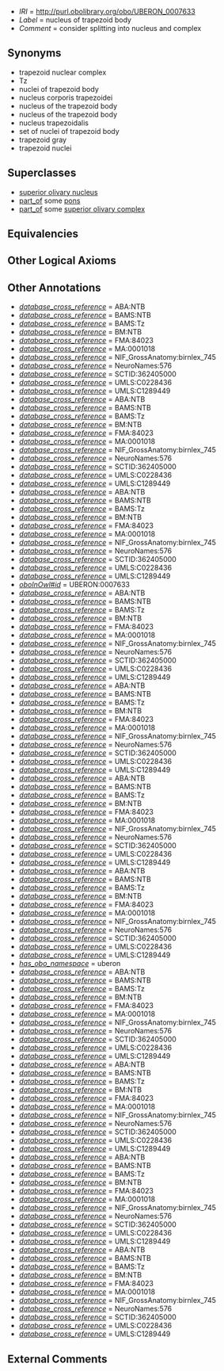  * *IRI* = http://purl.obolibrary.org/obo/UBERON_0007633
 * *Label* = nucleus of trapezoid body
 * *Comment* = consider splitting into nucleus and complex

## Synonyms

 * trapezoid nuclear complex
 * Tz
 * nuclei of trapezoid body
 * nucleus corporis trapezoidei
 * nucleus of the trapezoid body
 * nucleus of the trapezoid body
 * nucleus trapezoidalis
 * set of nuclei of trapezoid body
 * trapezoid gray
 * trapezoid nuclei

## Superclasses

 * [superior olivary nucleus](../../UBERON/47/UBERON_0007247.md)
 * [part_of](../../BFO/50/BFO_0000050.md) some [pons](../../UBERON/88/UBERON_0000988.md)
 * [part_of](../../BFO/50/BFO_0000050.md) some [superior olivary complex](../../UBERON/28/UBERON_0002128.md)

## Equivalencies


## Other Logical Axioms


## Other Annotations

 * *[database_cross_reference](../../ef/oboInOwl#hasDbXref.md)* = ABA:NTB
 * *[database_cross_reference](../../ef/oboInOwl#hasDbXref.md)* = BAMS:NTB
 * *[database_cross_reference](../../ef/oboInOwl#hasDbXref.md)* = BAMS:Tz
 * *[database_cross_reference](../../ef/oboInOwl#hasDbXref.md)* = BM:NTB
 * *[database_cross_reference](../../ef/oboInOwl#hasDbXref.md)* = FMA:84023
 * *[database_cross_reference](../../ef/oboInOwl#hasDbXref.md)* = MA:0001018
 * *[database_cross_reference](../../ef/oboInOwl#hasDbXref.md)* = NIF_GrossAnatomy:birnlex_745
 * *[database_cross_reference](../../ef/oboInOwl#hasDbXref.md)* = NeuroNames:576
 * *[database_cross_reference](../../ef/oboInOwl#hasDbXref.md)* = SCTID:362405000
 * *[database_cross_reference](../../ef/oboInOwl#hasDbXref.md)* = UMLS:C0228436
 * *[database_cross_reference](../../ef/oboInOwl#hasDbXref.md)* = UMLS:C1289449
 * *[database_cross_reference](../../ef/oboInOwl#hasDbXref.md)* = ABA:NTB
 * *[database_cross_reference](../../ef/oboInOwl#hasDbXref.md)* = BAMS:NTB
 * *[database_cross_reference](../../ef/oboInOwl#hasDbXref.md)* = BAMS:Tz
 * *[database_cross_reference](../../ef/oboInOwl#hasDbXref.md)* = BM:NTB
 * *[database_cross_reference](../../ef/oboInOwl#hasDbXref.md)* = FMA:84023
 * *[database_cross_reference](../../ef/oboInOwl#hasDbXref.md)* = MA:0001018
 * *[database_cross_reference](../../ef/oboInOwl#hasDbXref.md)* = NIF_GrossAnatomy:birnlex_745
 * *[database_cross_reference](../../ef/oboInOwl#hasDbXref.md)* = NeuroNames:576
 * *[database_cross_reference](../../ef/oboInOwl#hasDbXref.md)* = SCTID:362405000
 * *[database_cross_reference](../../ef/oboInOwl#hasDbXref.md)* = UMLS:C0228436
 * *[database_cross_reference](../../ef/oboInOwl#hasDbXref.md)* = UMLS:C1289449
 * *[database_cross_reference](../../ef/oboInOwl#hasDbXref.md)* = ABA:NTB
 * *[database_cross_reference](../../ef/oboInOwl#hasDbXref.md)* = BAMS:NTB
 * *[database_cross_reference](../../ef/oboInOwl#hasDbXref.md)* = BAMS:Tz
 * *[database_cross_reference](../../ef/oboInOwl#hasDbXref.md)* = BM:NTB
 * *[database_cross_reference](../../ef/oboInOwl#hasDbXref.md)* = FMA:84023
 * *[database_cross_reference](../../ef/oboInOwl#hasDbXref.md)* = MA:0001018
 * *[database_cross_reference](../../ef/oboInOwl#hasDbXref.md)* = NIF_GrossAnatomy:birnlex_745
 * *[database_cross_reference](../../ef/oboInOwl#hasDbXref.md)* = NeuroNames:576
 * *[database_cross_reference](../../ef/oboInOwl#hasDbXref.md)* = SCTID:362405000
 * *[database_cross_reference](../../ef/oboInOwl#hasDbXref.md)* = UMLS:C0228436
 * *[database_cross_reference](../../ef/oboInOwl#hasDbXref.md)* = UMLS:C1289449
 * *[oboInOwl#id](../../id/oboInOwl#id.md)* = UBERON:0007633
 * *[database_cross_reference](../../ef/oboInOwl#hasDbXref.md)* = ABA:NTB
 * *[database_cross_reference](../../ef/oboInOwl#hasDbXref.md)* = BAMS:NTB
 * *[database_cross_reference](../../ef/oboInOwl#hasDbXref.md)* = BAMS:Tz
 * *[database_cross_reference](../../ef/oboInOwl#hasDbXref.md)* = BM:NTB
 * *[database_cross_reference](../../ef/oboInOwl#hasDbXref.md)* = FMA:84023
 * *[database_cross_reference](../../ef/oboInOwl#hasDbXref.md)* = MA:0001018
 * *[database_cross_reference](../../ef/oboInOwl#hasDbXref.md)* = NIF_GrossAnatomy:birnlex_745
 * *[database_cross_reference](../../ef/oboInOwl#hasDbXref.md)* = NeuroNames:576
 * *[database_cross_reference](../../ef/oboInOwl#hasDbXref.md)* = SCTID:362405000
 * *[database_cross_reference](../../ef/oboInOwl#hasDbXref.md)* = UMLS:C0228436
 * *[database_cross_reference](../../ef/oboInOwl#hasDbXref.md)* = UMLS:C1289449
 * *[database_cross_reference](../../ef/oboInOwl#hasDbXref.md)* = ABA:NTB
 * *[database_cross_reference](../../ef/oboInOwl#hasDbXref.md)* = BAMS:NTB
 * *[database_cross_reference](../../ef/oboInOwl#hasDbXref.md)* = BAMS:Tz
 * *[database_cross_reference](../../ef/oboInOwl#hasDbXref.md)* = BM:NTB
 * *[database_cross_reference](../../ef/oboInOwl#hasDbXref.md)* = FMA:84023
 * *[database_cross_reference](../../ef/oboInOwl#hasDbXref.md)* = MA:0001018
 * *[database_cross_reference](../../ef/oboInOwl#hasDbXref.md)* = NIF_GrossAnatomy:birnlex_745
 * *[database_cross_reference](../../ef/oboInOwl#hasDbXref.md)* = NeuroNames:576
 * *[database_cross_reference](../../ef/oboInOwl#hasDbXref.md)* = SCTID:362405000
 * *[database_cross_reference](../../ef/oboInOwl#hasDbXref.md)* = UMLS:C0228436
 * *[database_cross_reference](../../ef/oboInOwl#hasDbXref.md)* = UMLS:C1289449
 * *[database_cross_reference](../../ef/oboInOwl#hasDbXref.md)* = ABA:NTB
 * *[database_cross_reference](../../ef/oboInOwl#hasDbXref.md)* = BAMS:NTB
 * *[database_cross_reference](../../ef/oboInOwl#hasDbXref.md)* = BAMS:Tz
 * *[database_cross_reference](../../ef/oboInOwl#hasDbXref.md)* = BM:NTB
 * *[database_cross_reference](../../ef/oboInOwl#hasDbXref.md)* = FMA:84023
 * *[database_cross_reference](../../ef/oboInOwl#hasDbXref.md)* = MA:0001018
 * *[database_cross_reference](../../ef/oboInOwl#hasDbXref.md)* = NIF_GrossAnatomy:birnlex_745
 * *[database_cross_reference](../../ef/oboInOwl#hasDbXref.md)* = NeuroNames:576
 * *[database_cross_reference](../../ef/oboInOwl#hasDbXref.md)* = SCTID:362405000
 * *[database_cross_reference](../../ef/oboInOwl#hasDbXref.md)* = UMLS:C0228436
 * *[database_cross_reference](../../ef/oboInOwl#hasDbXref.md)* = UMLS:C1289449
 * *[database_cross_reference](../../ef/oboInOwl#hasDbXref.md)* = ABA:NTB
 * *[database_cross_reference](../../ef/oboInOwl#hasDbXref.md)* = BAMS:NTB
 * *[database_cross_reference](../../ef/oboInOwl#hasDbXref.md)* = BAMS:Tz
 * *[database_cross_reference](../../ef/oboInOwl#hasDbXref.md)* = BM:NTB
 * *[database_cross_reference](../../ef/oboInOwl#hasDbXref.md)* = FMA:84023
 * *[database_cross_reference](../../ef/oboInOwl#hasDbXref.md)* = MA:0001018
 * *[database_cross_reference](../../ef/oboInOwl#hasDbXref.md)* = NIF_GrossAnatomy:birnlex_745
 * *[database_cross_reference](../../ef/oboInOwl#hasDbXref.md)* = NeuroNames:576
 * *[database_cross_reference](../../ef/oboInOwl#hasDbXref.md)* = SCTID:362405000
 * *[database_cross_reference](../../ef/oboInOwl#hasDbXref.md)* = UMLS:C0228436
 * *[database_cross_reference](../../ef/oboInOwl#hasDbXref.md)* = UMLS:C1289449
 * *[has_obo_namespace](../../ce/oboInOwl#hasOBONamespace.md)* = uberon
 * *[database_cross_reference](../../ef/oboInOwl#hasDbXref.md)* = ABA:NTB
 * *[database_cross_reference](../../ef/oboInOwl#hasDbXref.md)* = BAMS:NTB
 * *[database_cross_reference](../../ef/oboInOwl#hasDbXref.md)* = BAMS:Tz
 * *[database_cross_reference](../../ef/oboInOwl#hasDbXref.md)* = BM:NTB
 * *[database_cross_reference](../../ef/oboInOwl#hasDbXref.md)* = FMA:84023
 * *[database_cross_reference](../../ef/oboInOwl#hasDbXref.md)* = MA:0001018
 * *[database_cross_reference](../../ef/oboInOwl#hasDbXref.md)* = NIF_GrossAnatomy:birnlex_745
 * *[database_cross_reference](../../ef/oboInOwl#hasDbXref.md)* = NeuroNames:576
 * *[database_cross_reference](../../ef/oboInOwl#hasDbXref.md)* = SCTID:362405000
 * *[database_cross_reference](../../ef/oboInOwl#hasDbXref.md)* = UMLS:C0228436
 * *[database_cross_reference](../../ef/oboInOwl#hasDbXref.md)* = UMLS:C1289449
 * *[database_cross_reference](../../ef/oboInOwl#hasDbXref.md)* = ABA:NTB
 * *[database_cross_reference](../../ef/oboInOwl#hasDbXref.md)* = BAMS:NTB
 * *[database_cross_reference](../../ef/oboInOwl#hasDbXref.md)* = BAMS:Tz
 * *[database_cross_reference](../../ef/oboInOwl#hasDbXref.md)* = BM:NTB
 * *[database_cross_reference](../../ef/oboInOwl#hasDbXref.md)* = FMA:84023
 * *[database_cross_reference](../../ef/oboInOwl#hasDbXref.md)* = MA:0001018
 * *[database_cross_reference](../../ef/oboInOwl#hasDbXref.md)* = NIF_GrossAnatomy:birnlex_745
 * *[database_cross_reference](../../ef/oboInOwl#hasDbXref.md)* = NeuroNames:576
 * *[database_cross_reference](../../ef/oboInOwl#hasDbXref.md)* = SCTID:362405000
 * *[database_cross_reference](../../ef/oboInOwl#hasDbXref.md)* = UMLS:C0228436
 * *[database_cross_reference](../../ef/oboInOwl#hasDbXref.md)* = UMLS:C1289449
 * *[database_cross_reference](../../ef/oboInOwl#hasDbXref.md)* = ABA:NTB
 * *[database_cross_reference](../../ef/oboInOwl#hasDbXref.md)* = BAMS:NTB
 * *[database_cross_reference](../../ef/oboInOwl#hasDbXref.md)* = BAMS:Tz
 * *[database_cross_reference](../../ef/oboInOwl#hasDbXref.md)* = BM:NTB
 * *[database_cross_reference](../../ef/oboInOwl#hasDbXref.md)* = FMA:84023
 * *[database_cross_reference](../../ef/oboInOwl#hasDbXref.md)* = MA:0001018
 * *[database_cross_reference](../../ef/oboInOwl#hasDbXref.md)* = NIF_GrossAnatomy:birnlex_745
 * *[database_cross_reference](../../ef/oboInOwl#hasDbXref.md)* = NeuroNames:576
 * *[database_cross_reference](../../ef/oboInOwl#hasDbXref.md)* = SCTID:362405000
 * *[database_cross_reference](../../ef/oboInOwl#hasDbXref.md)* = UMLS:C0228436
 * *[database_cross_reference](../../ef/oboInOwl#hasDbXref.md)* = UMLS:C1289449
 * *[database_cross_reference](../../ef/oboInOwl#hasDbXref.md)* = ABA:NTB
 * *[database_cross_reference](../../ef/oboInOwl#hasDbXref.md)* = BAMS:NTB
 * *[database_cross_reference](../../ef/oboInOwl#hasDbXref.md)* = BAMS:Tz
 * *[database_cross_reference](../../ef/oboInOwl#hasDbXref.md)* = BM:NTB
 * *[database_cross_reference](../../ef/oboInOwl#hasDbXref.md)* = FMA:84023
 * *[database_cross_reference](../../ef/oboInOwl#hasDbXref.md)* = MA:0001018
 * *[database_cross_reference](../../ef/oboInOwl#hasDbXref.md)* = NIF_GrossAnatomy:birnlex_745
 * *[database_cross_reference](../../ef/oboInOwl#hasDbXref.md)* = NeuroNames:576
 * *[database_cross_reference](../../ef/oboInOwl#hasDbXref.md)* = SCTID:362405000
 * *[database_cross_reference](../../ef/oboInOwl#hasDbXref.md)* = UMLS:C0228436
 * *[database_cross_reference](../../ef/oboInOwl#hasDbXref.md)* = UMLS:C1289449

## External Comments

